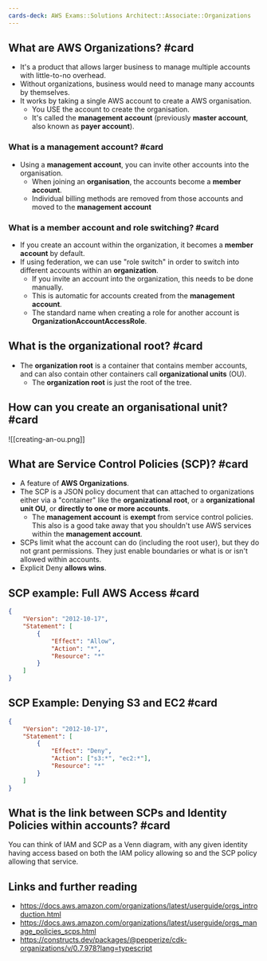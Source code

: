 ```yaml
---
cards-deck: AWS Exams::Solutions Architect::Associate::Organizations
---
```


## What are AWS Organizations? #card

- It's a product that allows larger business to manage multiple accounts with little-to-no overhead.
- Without organizations, business would need to manage many accounts by themselves.
- It works by taking a single AWS account to create a AWS organisation.
	- You USE the account to create the organisation.
	- It's called the **management account** (previously **master account**, also known as **payer account**).

### What is a management account? #card

- Using a **management account**, you can invite other accounts into the organisation.
	- When joining an **organisation**, the accounts become a **member account**.
	- Individual billing methods are removed from those accounts and moved to the **management account**

### What is a member account and role switching? #card 

- If you create an account within the organization, it becomes a **member account** by default.
- If using federation, we can use "role switch" in order to switch into different accounts within an **organization**.
	- If you invite an account into the organization, this needs to be done manually.
	- This is automatic for accounts created from the **management account**.
	- The standard name when creating a role for another account is **OrganizationAccountAccessRole**.

## What is the organizational root? #card

- The **organization root** is a container that contains member accounts, and can also contain other containers call **organizational units** (OU).
	- The **organization root** is just the root of the tree.

## How can you create an organisational unit? #card 

![[creating-an-ou.png]]

## What are Service Control Policies (SCP)? #card 

- A feature of **AWS Organizations**.
- The SCP is a JSON policy document that can attached to organizations either via a "container" like the **organizational root**, or a **organizational unit OU**, or **directly to one or more accounts**.
	- The **management account** is **exempt** from service control policies. This also is a good take away that you shouldn't use AWS services within the **management account**.
- SCPs limit what the account can do (including the root user), but they do not grant permissions. They just enable boundaries or what is or isn't allowed within accounts.
- Explicit Deny **allows wins**.

## SCP example: Full AWS Access #card

```json
{
	"Version": "2012-10-17",
	"Statement": [
		{
			"Effect": "Allow",
			"Action": "*",
			"Resource": "*"
		}
	]
}
```

## SCP Example: Denying S3 and EC2 #card

```json
{
	"Version": "2012-10-17",
	"Statement": [
		{
			"Effect": "Deny",
			"Action": ["s3:*", "ec2:*"],
			"Resource": "*"
		}
	]
}
```

## What is the link between SCPs and Identity Policies within accounts? #card

You can think of IAM and SCP as a Venn diagram, with any given identity having access based on both the IAM policy allowing so and the SCP policy allowing that service.

## Links and further reading

- https://docs.aws.amazon.com/organizations/latest/userguide/orgs_introduction.html
- https://docs.aws.amazon.com/organizations/latest/userguide/orgs_manage_policies_scps.html
- https://constructs.dev/packages/@pepperize/cdk-organizations/v/0.7.978?lang=typescript

